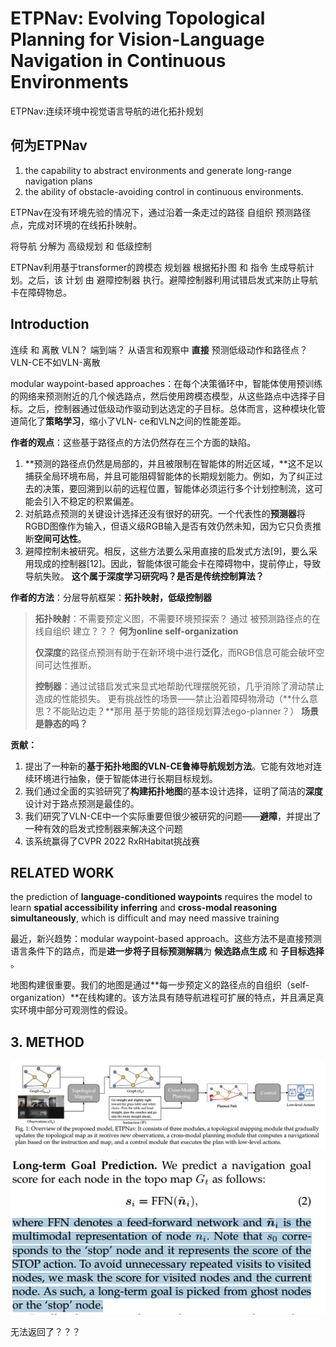 # ETPNav: Evolving Topological Planning for Vision-Language Navigation in Continuous Environments

ETPNav:连续环境中视觉语言导航的进化拓扑规划

## 何为ETPNav

1. the capability to abstract environments and generate long-range navigation plans
2.  the ability of obstacle-avoiding control in continuous environments.

ETPNav在没有环境先验的情况下，通过沿着一条走过的路径 自组织 预测路径点，完成对环境的在线拓扑映射。

将导航 分解为 高级规划 和 低级控制

ETPNav利用基于transformer的跨模态 规划器 根据拓扑图 和 指令 生成导航计划。之后，该 计划 由 避障控制器 执行。避障控制器利用试错启发式来防止导航卡在障碍物总。

## Introduction

连续 和 离散 VLN？  端到端？ 从语言和观察中 **直接** 预测低级动作和路径点？VLN-CE不如VLN-离散

modular waypoint-based approaches：在每个决策循环中，智能体使用预训练的网络来预测附近的几个候选路点，然后使用跨模态模型，从这些路点中选择子目标。之后，控制器通过低级动作驱动到达选定的子目标。总体而言，这种模块化管道简化了**策略学习**，缩小了VLN- ce和VLN之间的性能差距。

**作者的观点**：这些基于路径点的方法仍然存在三个方面的缺陷。

1. **预测的路径点仍然是局部的，并且被限制在智能体的附近区域，**这不足以捕获全局环境布局，并且可能阻碍智能体的长期规划能力。例如，为了纠正过去的决策，要回溯到以前的远程位置，智能体必须运行多个计划控制流，这可能会引入不稳定的积累偏差。
2. 对航路点预测的关键设计选择还没有很好的研究。一个代表性的**预测器**将RGBD图像作为输入，但语义级RGB输入是否有效仍然未知，因为它只负责推断**空间可达性**。
3. 避障控制未被研究。相反，这些方法要么采用直接的启发式方法[9]，要么采用现成的控制器[12]。因此，智能体很可能会卡在障碍物中，提前停止，导致导航失败。   **这个属于深度学习研究吗？是否是传统控制算法？**

**作者的方法**：分层导航框架：**拓扑映射，低级控制器**

> **拓扑映射**：不需要预定义图，不需要环境预探索？ 通过 被预测路径点的在线自组织 建立？？？  **何为online self-organization**
>
> **仅深度**的路径点预测有助于在新环境中进行**泛化**，而RGB信息可能会破坏空间可达性推断。
>
> **控制器**：通过试错启发式来显式地帮助代理摆脱死锁，几乎消除了滑动禁止造成的性能损失。     更有挑战性的场景——禁止沿着障碍物滑动（**什么意思？不能贴边走？**那用 基于势能的路径规划算法ego-planner？） **场景是静态的吗？**

**贡献：**

1. 提出了一种新的**基于拓扑地图的VLN-CE鲁棒导航规划方法**。它能有效地对连续环境进行抽象，便于智能体进行长期目标规划。
2. 我们通过全面的实验研究了**构建拓扑地图**的基本设计选择，证明了简洁的**深度**设计对于路点预测是最佳的。
3. 我们研究了VLN-CE中一个实际重要但很少被研究的问题——**避障**，并提出了一种有效的启发式控制器来解决这个问题
4. 该系统赢得了CVPR 2022 RxRHabitat挑战赛

## RELATED WORK

 the prediction of **language-conditioned waypoints** requires the model to learn **spatial accessibility inferring** and **cross-modal reasoning simultaneously**, which is difficult and may need massive training

最近，新兴趋势：modular waypoint-based approach。这些方法不是直接预测语言条件下的路点，而是**进一步将子目标预测解耦**为 **候选路点生成** 和 **子目标选择** 。 

地图构建很重要。我们的地图是通过**每一步预定义的路径点的自组织（self-organization）**在线构建的。该方法具有随导航进程可扩展的特点，并且满足真实环境中部分可观测性的假设。

## 3. METHOD

![image-20230527154204230](ETPNav.assets/image-20230527154204230.png)



![image-20230527170935486](ETPNav.assets/image-20230527170935486.png)

无法返回了？？？

